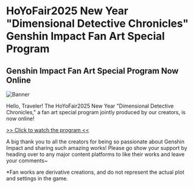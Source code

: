 # HoYoFair2025 New Year "Dimensional Detective Chronicles" Genshin Impact Fan Art Special Program
## Genshin Impact Fan Art Special Program Now Online
![Banner](https://sdk.hoyoverse.com/upload/ann/2024/12/24/aab4bddd006994e324f92a834c4749fd_1921501143575178178.png)

Hello, Traveler! The HoYoFair2025 New Year "Dimensional Detective Chronicles," a fan art special program jointly produced by our creators, is now online!

[>> Click to watch the program <<](https://youtu.be/sc6-BNp8ADk)

A big thank you to all the creators for being so passionate about Genshin Impact and sharing such amazing works! Please go show your support by heading over to any major content platforms to like their works and leave your comments~

*Fan works are derivative creations, and do not represent the actual plot and settings in the game.
